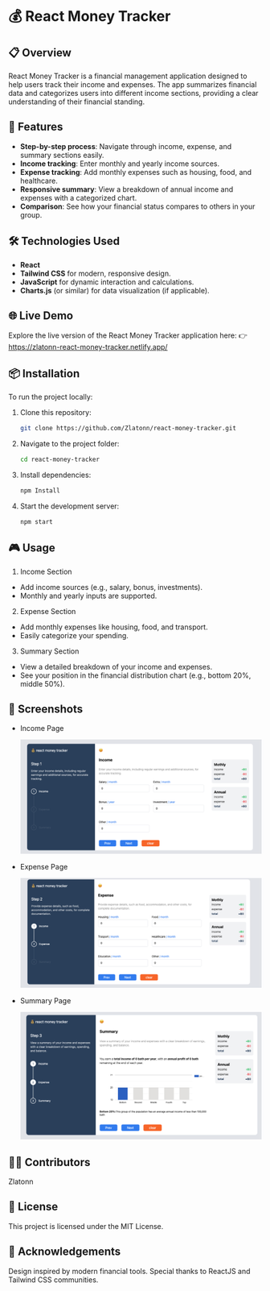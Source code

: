 # 💰 React Money Tracker

## 📋 Overview

React Money Tracker is a financial management application designed to help users track their income and expenses. The app summarizes financial data and categorizes users into different income sections, providing a clear understanding of their financial standing.

## 🚀 Features

- **Step-by-step process**: Navigate through income, expense, and summary sections easily.
- **Income tracking**: Enter monthly and yearly income sources.
- **Expense tracking**: Add monthly expenses such as housing, food, and healthcare.
- **Responsive summary**: View a breakdown of annual income and expenses with a categorized chart.
- **Comparison**: See how your financial status compares to others in your group.

## 🛠️ Technologies Used

- **React**
- **Tailwind CSS** for modern, responsive design.
- **JavaScript** for dynamic interaction and calculations.
- **Charts.js** (or similar) for data visualization (if applicable).

## 🌐 Live Demo

Explore the live version of the React Money Tracker application here:
👉 https://zlatonn-react-money-tracker.netlify.app/

## 📦 Installation

To run the project locally:

1. Clone this repository:
   ```bash
   git clone https://github.com/Zlatonn/react-money-tracker.git
   ```
2. Navigate to the project folder:
   ```bash
   cd react-money-tracker
   ```
3. Install dependencies:
   ```bash
   npm Install
   ```
4. Start the development server:
   ```bash
   npm start
   ```

## 🎮 Usage

1. Income Section

- Add income sources (e.g., salary, bonus, investments).
- Monthly and yearly inputs are supported.

2. Expense Section

- Add monthly expenses like housing, food, and transport.
- Easily categorize your spending.

3. Summary Section

- View a detailed breakdown of your income and expenses.
- See your position in the financial distribution chart (e.g., bottom 20%, middle 50%).

## 📸 Screenshots

- Income Page

  ![Income Section](./src/assets/screenshots/income.png)

- Expense Page

  ![Expense Section](./src/assets/screenshots/expense.png)

- Summary Page

  ![Summary Section](./src/assets/screenshots/summary.png)

## 🧑‍💻 Contributors

Zlatonn

## 📜 License

This project is licensed under the MIT License.

## 🌟 Acknowledgements

Design inspired by modern financial tools.
Special thanks to ReactJS and Tailwind CSS communities.

